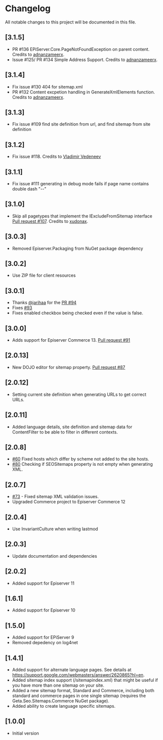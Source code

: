# Changelog

All notable changes to this project will be documented in this file.

## [3.1.5]

- PR #136 EPiServer.Core.PageNotFoundException on parent content. Credits to [adnanzameerx](https://github.com/adnanzameerx).
- Issue #125/ PR #134 Simple Address Support. Credits to [adnanzameerx](https://github.com/adnanzameerx).

## [3.1.4]

- Fix issue #130 404 for sitemap.xml
- PR #132 Content excpetion handling in GenerateXmlElements function. Credits to [adnanzameerx](https://github.com/adnanzameerx).

## [3.1.3]

- Fix issue #109 find site definition from url, and find sitemap from site definition

## [3.1.2]

- Fix issue #118. Credits to [Vladimir Vedeneev](https://github.com/lanorkin)

## [3.1.1]

- Fix issue #111 generating in debug mode fails if page name contains double dash "--"

## [3.1.0]

- Skip all pagetypes that implement the IExcludeFromSitemap interface [Pull request #107](https://github.com/Geta/SEO.Sitemaps/pull/107). Credits to [xudonax](https://github.com/xudonax).

## [3.0.3]

- Removed Episerver.Packaging from NuGet package dependency

## [3.0.2]

- Use ZIP file for client resources

## [3.0.1]

- Thanks [@jarihaa](https://github.com/jarihaa) for the [PR #94](https://github.com/Geta/SEO.Sitemaps/pull/94)
- Fixes [#93](https://github.com/Geta/SEO.Sitemaps/issues/93)
- Fixes enabled checkbox being checked even if the value is false.

## [3.0.0]

- Adds support for Episerver Commerce 13. [Pull request #91](https://github.com/Geta/SEO.Sitemaps/pull/91)

## [2.0.13]

- New DOJO editor for sitemap property. [Pull request #87](https://github.com/Geta/SEO.Sitemaps/pull/87)

## [2.0.12]

- Setting current site definition when generating URLs to get correct URLs.

## [2.0.11]

- Added language details, site definition and sitemap data for ContentFilter to be able to filter in different contexts.

## [2.0.8]

- [#60](https://github.com/Geta/SEO.Sitemaps/issues/60) Fixed hosts which differ by scheme not added to the site hosts.
- [#80](https://github.com/Geta/SEO.Sitemaps/pull/80) Checking if SEOSitemaps property is not empty when generating XML.

## [2.0.7]

- [#73](https://github.com/Geta/SEO.Sitemaps/issues/73) - Fixed sitemap XML validation issues.
- Upgraded Commerce project to Episerver Commerce 12

## [2.0.4]

- Use InvariantCulture when writing lastmod

## [2.0.3]

- Update documentation and dependencies

## [2.0.2]

- Added support for Episerver 11

## [1.6.1]

- Added support for Episerver 10

## [1.5.0]

- Added support for EPiServer 9
- Removed depedency on log4net

## [1.4.1]

- Added support for alternate language pages. See details at https://support.google.com/webmasters/answer/2620865?hl=en.
- Added sitemap index support (/sitemapindex.xml) that might be useful if you have more than one sitemap on your site.
- Added a new sitemap format, Standard and Commerce, including both standard and commerce pages in one single sitemap (requires the Geta.Seo.Sitemaps.Commerce NuGet package).
- Added ability to create language specific sitemaps.

## [1.0.0]

- Initial version
